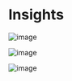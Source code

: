 # Insights

![image](https://user-images.githubusercontent.com/71754779/136413193-0ea48247-aca0-4e06-b5f9-81674ddba4ac.png)


![image](https://user-images.githubusercontent.com/71754779/136413467-4f656d51-d3ab-4b25-b3f6-8df6b450520a.png)

![image](https://user-images.githubusercontent.com/71754779/136413528-4b043bf8-1fc3-4b4e-b918-b60693532898.png)
